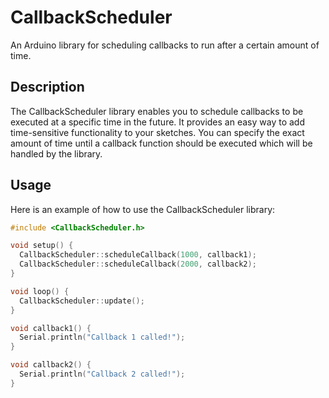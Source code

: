 # CallbackScheduler

An Arduino library for scheduling callbacks to run after a certain amount of time.

## Description

The CallbackScheduler library enables you to schedule callbacks to be executed at a specific time in the future. It provides an easy way to add time-sensitive functionality to your sketches. You can specify the exact amount of time until a callback function should be executed which will be handled by the library.

## Usage

Here is an example of how to use the CallbackScheduler library:

``` C++
#include <CallbackScheduler.h>

void setup() {
  CallbackScheduler::scheduleCallback(1000, callback1);
  CallbackScheduler::scheduleCallback(2000, callback2);
}

void loop() {
  CallbackScheduler::update();
}

void callback1() {
  Serial.println("Callback 1 called!");
}

void callback2() {
  Serial.println("Callback 2 called!");
}
```
